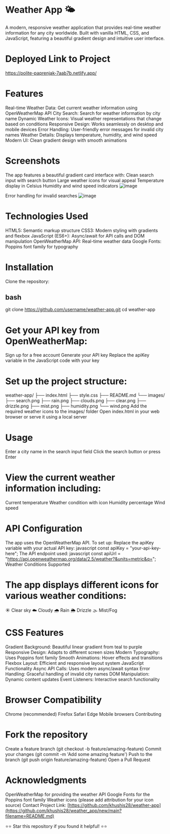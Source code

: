 # Weather App 🌤️
A modern, responsive weather application that provides real-time weather information for any city worldwide. Built with vanilla HTML, CSS, and JavaScript, featuring a beautiful gradient design and intuitive user interface.


# Deployed Link to Project
https://polite-paprenjak-7aab7b.netlify.app/


# Features
Real-time Weather Data: Get current weather information using OpenWeatherMap API
City Search: Search for weather information by city name
Dynamic Weather Icons: Visual weather representations that change based on conditions
Responsive Design: Works seamlessly on desktop and mobile devices
Error Handling: User-friendly error messages for invalid city names
Weather Details: Displays temperature, humidity, and wind speed
Modern UI: Clean gradient design with smooth animations


# Screenshots
The app features a beautiful gradient card interface with:
Clean search input with search button
Large weather icons for visual appeal
Temperature display in Celsius
Humidity and wind speed indicators
![image](https://github.com/user-attachments/assets/7cbd4301-e389-443f-9d68-a8aeccec665a)

Error handling for invalid searches
![image](https://github.com/user-attachments/assets/ad6bcfe1-07b8-4555-8432-0323f50a8a75)


# Technologies Used
HTML5: Semantic markup structure
CSS3: Modern styling with gradients and flexbox
JavaScript (ES6+): Async/await for API calls and DOM manipulation
OpenWeatherMap API: Real-time weather data
Google Fonts: Poppins font family for typography

# Installation
Clone the repository:
## bash ##
git clone https://github.com/username/weather-app.git
cd weather-app


# Get your API key from OpenWeatherMap:
Sign up for a free account
Generate your API key
Replace the apiKey variable in the JavaScript code with your key


# Set up the project structure:
weather-app/
├── index.html
├── style.css
├── README.md
└── images/
    ├── search.png
    ├── rain.png
    ├── clouds.png
    ├── clear.png
    ├── drizzle.png
    ├── mist.png
    ├── humidity.png
    └── wind.png
Add the required weather icons to the images/ folder
Open index.html in your web browser or serve it using a local server


# Usage
Enter a city name in the search input field
Click the search button or press Enter


# View the current weather information including:
Current temperature
Weather condition with icon
Humidity percentage
Wind speed


# API Configuration
The app uses the OpenWeatherMap API. To set up:
Replace the apiKey variable with your actual API key:
javascript
const apiKey = "your-api-key-here";
The API endpoint used:
javascript
const apiUrl = "https://api.openweathermap.org/data/2.5/weather?&units=metric&q=";
Weather Conditions Supported


# The app displays different icons for various weather conditions:

☀️ Clear sky
☁️ Cloudy
🌧️ Rain
🌦️ Drizzle
🌫️ Mist/Fog


# CSS Features
Gradient Background: Beautiful linear gradient from teal to purple
Responsive Design: Adapts to different screen sizes
Modern Typography: Uses Poppins font family
Smooth Animations: Hover effects and transitions
Flexbox Layout: Efficient and responsive layout system
JavaScript Functionality
Async API Calls: Uses modern async/await syntax
Error Handling: Graceful handling of invalid city names
DOM Manipulation: Dynamic content updates
Event Listeners: Interactive search functionality


# Browser Compatibility
Chrome (recommended)
Firefox
Safari
Edge
Mobile browsers
Contributing


# Fork the repository
Create a feature branch (git checkout -b feature/amazing-feature)
Commit your changes (git commit -m 'Add some amazing feature')
Push to the branch (git push origin feature/amazing-feature)
Open a Pull Request


# Acknowledgments
OpenWeatherMap for providing the weather API
Google Fonts for the Poppins font family
Weather icons (please add attribution for your icon source)
Contact
Project Link: [https://github.com/khushis28/weather-app](https://github.com/khushis28/weather_app/new/main?filename=README.md)

⭐⭐ Star this repository if you found it helpful!  ⭐⭐

